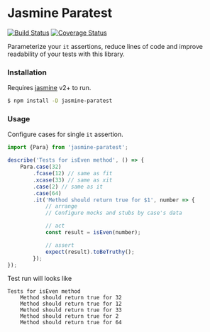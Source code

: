 # Jasmine Paratest

[![Build Status](https://travis-ci.org/xRoulanDx/jasmine-paratest.svg?branch=master)](https://travis-ci.org/xRoulanDx/jasmine-paratest) [![Coverage Status](https://coveralls.io/repos/xRoulanDx/jasmine-paratest/badge.svg?branch=master)](https://coveralls.io/r/xRoulanDx/jasmine-paratest?branch=master)


Parameterize your `it` assertions, reduce lines of code and improve readability of your tests with this library.

### Installation

Requires [jasmine](https://www.npmjs.com/package/jasmine) v2+ to run.

```sh
$ npm install -D jasmine-paratest
```

### Usage

Configure cases for single `it` assertion.

```js
import {Para} from 'jasmine-paratest';

describe('Tests for isEven method', () => {
    Para.case(32)
        .fcase(12) // same as fit
        .xcase(33) // same as xit
        .case(2) // same as it
        .case(64)
        .it('Method should return true for $1', number => {
            // arrange
            // Configure mocks and stubs by case's data

            // act
            const result = isEven(number);

            // assert
            expect(result).toBeTruthy();
        });
});
```

Test run will looks like

```
Tests for isEven method
    Method should return true for 32
    Method should return true for 12
    Method should return true for 33
    Method should return true for 2
    Method should return true for 64
```

